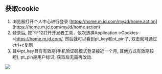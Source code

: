 ## 获取cookie

1. 浏览器打开个人中心进行登录 [https://home.m.jd.com/myJd/home.action](https://home.m.jd.com/myJd/home.action)
2. 登录后, 按下F12打开开发者工具，依次选择Application->Cookies->https://home.m.jd.com/, 然后就可以看到pt_key和pt_pin了, 双击就可通过ctrl+c复制
3. 其中pt_key具有有效期(手机验证码模式登录接近一个月, 其他方式有效期较短), pt_pin是用户标识, 获取后无需再改动.

![](image/GetJdCookie/1644422019112.png)
